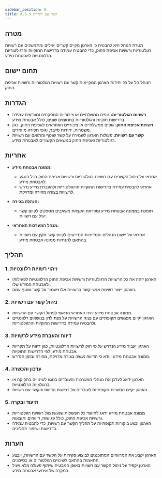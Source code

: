 ```yaml
---
sidebar_position: 5  
title: A.5.5 קשר עם רשויות
---
```


## מטרה
מטרת הנוהל היא להבטיח כי הארגון מקיים קשרים יעילים ומתמשכים עם רשויות רגולטוריות ורשויות אכיפת החוק, כדי להבטיח עמידה בדרישות החוקיות והרגולטוריות הרלוונטיות לאבטחת מידע.

## תחום יישום
הנוהל חל על כל יחידות הארגון המקיימות קשר עם רשויות רגולטוריות ורשויות אכיפת החוק.

## הגדרות
- **רשויות רגולטוריות:** גופים ממשלתיים או ציבוריים המפקחים ומוודאים עמידה בדרישות חוקיות ורגולטוריות בתחומים שונים, כולל אבטחת מידע.
- **רשויות אכיפת החוק:** גופים ממשלתיים או ציבוריים האחראים לאכיפת החוק, כגון משטרות, יחידות סייבר, וגופי חקירה מיוחדים.
- **קשר עם רשויות:** פעולות הארגון לשמירה על קשר שוטף ומתואם עם רשויות רגולטוריות ואכיפת החוק בנושאים הקשורים לאבטחת מידע.

## אחריות
- **ממונה אבטחת מידע:**
  - אחראי על ניהול הקשרים עם רשויות רגולטוריות ורשויות אכיפת החוק בכל הנוגע לאבטחת מידע.
  - אחראי להבטיח עמידה בדרישות החוקיות והרגולטוריות ולהעברת מידע נדרש לרשויות בצורה מהירה ומדויקת.

- **הנהלה בכירה:**
  - תומכת בממונה אבטחת מידע ומוודאת הקצאת משאבים מספקים לקיום קשר יעיל עם רשויות.

- **מנהל המערכות האחראי:**
  - אחראי על יישום הנהלים והמדיניות הנדרשים לקיום קשר תקין עם רשויות בהתאם להנחיות ממונה אבטחת מידע.

## תהליך
### 1. זיהוי רשויות רלוונטיות
- הארגון יזהה את כל הרשויות הרגולטוריות ורשויות אכיפת החוק הרלוונטיות לפעילותו ולאבטחת המידע שלו.
- הארגון ייצור רשימת אנשי קשר ברשויות אלו וישמור על קשר שוטף עמם.

### 2. ניהול קשר עם רשויות
- ממונה אבטחת מידע יהיה האחראי הראשי לניהול הקשר עם הרשויות.
- הארגון יקיים מפגשים תקופתיים עם נציגי הרשויות על מנת לדון בנושאים רלוונטיים ולהבטיח עמידה בדרישות החוקיות והרגולטוריות.

### 3. דיווח והעברת מידע לרשויות
- הארגון יעביר מידע הנדרש על פי חוק לרשויות הרלוונטיות, כגון דיווח על תקריות אבטחת מידע, לפי הדרישות החוקיות.
- ממונה אבטחת מידע יוודא כי הדיווח נעשה בצורה מדויקת, מהירה ובזמן הנדרש.

### 4. עדכון והכשרה
- הארגון ידאג לעדכן את מנהלי המערכות והעובדים בנוגע לשינויים בחקיקה או ברגולציות הרלוונטיות.
- הארגון יקיים הכשרות תקופתיות לעובדים על דרישות הדיווח והקשר עם רשויות.

### 5. תיעוד ובקרה
- ממונה אבטחת מידע ידאג לתיעוד כל הפעולות שנעשו מול רשויות רגולטוריות ורשויות אכיפת החוק, כולל פגישות, דיווחים ותוצאות.
- הארגון יבצע ביקורות תקופתיות על תהליך הקשר עם רשויות, כדי להבטיח עמידה בדרישות ושיפור תהליכים.

## הערות
- הארגון יקבע את המרווחים המתוכננים לביצוע סקירות על הקשר עם הרשויות, ויבצע התאמות בהתאם לשינויים רגולטוריים או בסיכונים.
- הארגון יקפיד על ניהול הקשר עם רשויות באופן המבטיח שיתוף פעולה מלא ויעיל במקרה של אירועי אבטחת מידע.